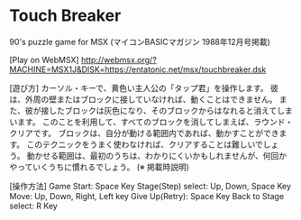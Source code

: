 # Touch Breaker

90's puzzle game for MSX (マイコンBASICマガジン 1988年12月号掲載)

[Play on WebMSX]
http://webmsx.org/?MACHINE=MSX1J&DISK=https://entatonic.net/msx/touchbreaker.dsk

[遊び方]
カーソル・キーで、黄色い主人公の「タップ君」を操作します。
彼は、外周の壁またはブロックに接していなければ、動くことはできません。
また、彼が接したブロックは灰色になり、そのブロックからはなれると消えてしまいます。
このことを利用して、すべてのブロックを消してしまえば、ラウンド・クリアです。
ブロックは、自分が動ける範囲内であれば、動かすことができます。
このテクニックをうまく使わなければ、クリアすることは難しいでしょう。
動かせる範囲は、最初のうちは、わかりにくいかもしれませんが、何回かやっていくうちに慣れるでしょう。
(※ 掲載時説明)

[操作方法]
Game Start: Space Key
Stage(Step) select: Up, Down, Space Key
Move: Up, Down, Right, Left key
Give Up(Retry): Space Key
Back to Stage select: R Key